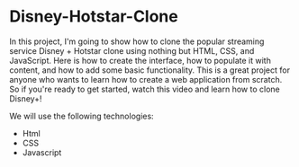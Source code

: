 # Disney-Hotstar-Clone
In this project, I'm going to show how to clone the popular streaming service Disney + Hotstar clone using nothing but HTML, CSS, and JavaScript. Here is how to create the interface, how to populate it with content, and how to add some basic functionality. This is a great project for anyone who wants to learn how to create a web application from scratch. So if you're ready to get started, watch this video and learn how to clone Disney+!

We will use the following technologies:

- Html
- CSS
- Javascript